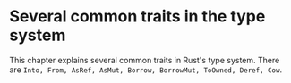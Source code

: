 # Several common traits in the type system

This chapter explains several common traits in Rust's type system. There are `Into, From, AsRef, AsMut, Borrow, BorrowMut, ToOwned, Deref, Cow`.

